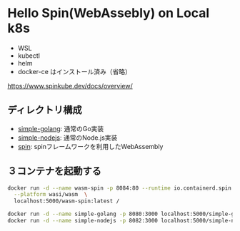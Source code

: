 Hello Spin(WebAssebly) on Local k8s
========================================

* WSL
* kubectl
* helm
* docker-ce はインストール済み（省略）

https://www.spinkube.dev/docs/overview/


ディレクトリ構成
-------------------
* [simple-golang](./simple-golang/): 通常のGo実装
* [simple-nodejs](./simple-nodejs/): 通常のNode.js実装
* [spin](./spin/): spinフレームワークを利用したWebAssembly



３コンテナを起動する
---------------

```sh
docker run -d --name wasm-spin -p 8084:80 --runtime io.containerd.spin.v2 \
  --platform wasi/wasm  \
  localhost:5000/wasm-spin:latest /

docker run -d --name simple-golang -p 8080:3000 localhost:5000/simple-golang:latest
docker run -d --name simple-nodejs -p 8082:3000 localhost:5000/simple-nodejs:latest
```
